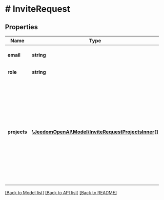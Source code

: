 # # InviteRequest

## Properties

Name | Type | Description | Notes
------------ | ------------- | ------------- | -------------
**email** | **string** | Send an email to this address |
**role** | **string** | &#x60;owner&#x60; or &#x60;reader&#x60; |
**projects** | [**\JeedomOpenAI\Model\InviteRequestProjectsInner[]**](InviteRequestProjectsInner.md) | An array of projects to which membership is granted at the same time the org invite is accepted. If omitted, the user will be invited to the default project for compatibility with legacy behavior. | [optional]

[[Back to Model list]](../../README.md#models) [[Back to API list]](../../README.md#endpoints) [[Back to README]](../../README.md)

